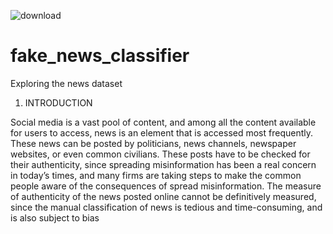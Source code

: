 ![download](https://user-images.githubusercontent.com/90469048/133803699-e507d6a4-58d0-4e53-97fb-7147f69fbb37.png)
# fake_news_classifier
Exploring the news dataset

1. INTRODUCTION

Social media is a vast pool of content, and among all the content available for users to access, news is an element that is accessed most frequently. These news can be posted by politicians, news channels, newspaper websites, or even common civilians. These posts have to be checked for their authenticity, since spreading misinformation has been a real concern in today’s times, and many firms are taking steps to make the common people aware of the consequences of spread misinformation. The measure of authenticity of the news posted online cannot be definitively measured, since the manual classification of news is tedious and time-consuming, and is also subject to bias
